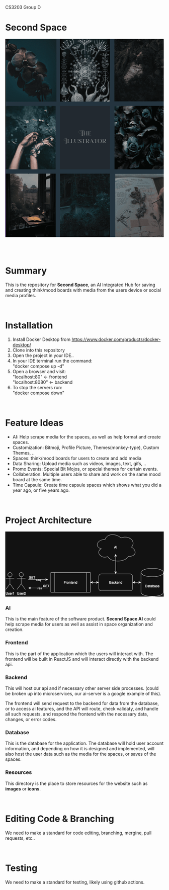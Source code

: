CS3203 Group D

# Second Space
<img src='./resources/stock_image_01.png'>

<br><br>

# Summary

This is the repository for <b>Second Space</b>, an AI Integrated Hub for saving and creating think/mood boards with media from the users device or social media profiles.

<br>

# Installation
1. Install Docker Desktop from https://www.docker.com/products/docker-desktop/
2. Clone into this repository
3. Open the project in your IDE..
4. In your IDE terminal run the command:<br>
   "docker compose up -d"
5. Open a browser and visit:<br>
   "localhost:80" <- frontend<br>
   "localhost:8080" <- backend<br>
6. To stop the servers run:<br>
   "docker compose down"

<br>

# Feature Ideas
* AI: Help scrape media for the spaces, as well as help format and create spaces.
* Customization: Bitmoji, Profile Picture, Themes(monkey-type), Custom Themes, ..
* Spaces: think/mood boards for users to create and add media
* Data Sharing: Upload media such as videos, images, text, gifs, ..
* Promo Events: Special Bit Mojos, or special themes for certain events.
* Collaberation: Multiple users able to share and work on the same mood board at the same time.
* Time Capsule: Create time capsule spaces which shows what you did a year ago, or five years ago.

<br>

# Project Architecture
<img src='./resources/second_space_architecture.png' width="720"> <br>

### AI

This is the main feature of the software product. <b>Second Space AI</b> could help scrape media for users as well as assist in space organization and creation.

### Frontend

This is the part of the application which the users will interact with. The frontend will be built in ReactJS and will interact directly with the backend api.

### Backend

This will host our api and if necessary other server side processes. (could be broken up into microservices, our ai-server is a google example of this).

The frontend will send request to the backend for data from the database, or to access ai features, and the API will route, check validaty, and handle all such requests, and respond the frontend with the necessary data, changes, or error codes.

### Database

This is the database for the application. The database will hold user account information, and depending on how it is designed and implemented, will also host the user data such as the media for the spaces, or saves of the spaces.

### Resources
This directory is the place to store resources for the website such as <b>images</b> or <b>icons</b>.

<br>

# Editing Code & Branching

We need to make a standard for code editing, branching, mergine, pull requests, etc..

<br>

# Testing

We need to make a standard for testing, likely using github actions.

